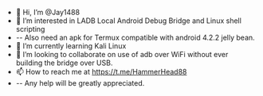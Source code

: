 - 👋 Hi, I’m @Jay1488
- 👀 I’m interested in LADB Local Android Debug Bridge and Linux shell scripting
- -- Also need an apk for Termux compatible with android 4.2.2 jelly bean. 
- 🌱 I’m currently learning Kali Linux
- 💞️ I’m looking to collaborate on use of adb over WiFi without ever building the bridge over USB. 
- 📫 How to reach me at https://t.me/HammerHead88
- -- Any help will be greatly appreciated. 

<!---
Jay1488/Jay1488 is a ✨ special ✨ repository because its `README.md` (this file) appears on your GitHub profile.
You can click the Preview link to take a look at your changes.
--->

